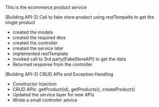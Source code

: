 This is the ecommerce product service

[Building API-2] Call to fake store product using restTempalte to get the single product

- created the models
- created the required dtos
- created the controller
- created the service later
- implemented restTemplate
- invoked call to 3rd party[FakeStoreAPI] to get the data
- Returned response from the controller

[Building API-3] CRUD APIs and Exception Handling

- Constructor Injection
- CRUD APIs: getProduct(id), getProducts(), createProduct()
- Updated the service layer for new APIs
- Wrote a small controller advice